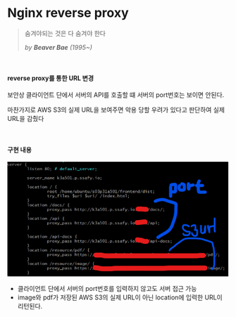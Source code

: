 # Nginx reverse proxy

> 숨겨야되는 것은 다 숨겨야 한다
>
> *by **Beaver Bae** (1995~)*

<br>

#### reverse proxy를 통한 URL 변경

보안상 클라이언트 단에서 서버의 API를 호출할 떄 서버의 port번호는 보이면 안된다. <br>

마찬가지로 AWS S3의 실제 URL을 보여주면 악용 당할 우려가 있다고 판단하여 실제 URL을 감췄다 

<br>

#### 구현 내용

![image-20201203154240299](./assets/image/ReverseProxy.png)

- 클라이언트 단에서 서버의 port번호를 입력하지 않고도 서버 접근 가능
- image와 pdf가 저장된  AWS S3의 실제 URL이 아닌 location에 입력한 URL이 리턴된다.